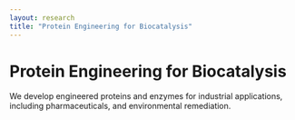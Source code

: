 ```yaml
---
layout: research
title: "Protein Engineering for Biocatalysis"
---
```

<h1>Protein Engineering for Biocatalysis</h1>
<p>We develop engineered proteins and enzymes for industrial applications, including pharmaceuticals, and environmental remediation.</p>
  
